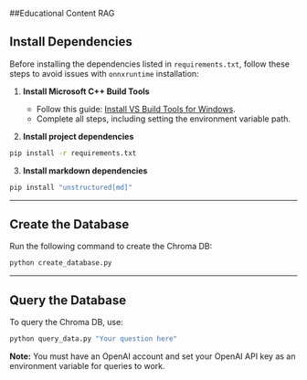 ##Educational Content RAG

## Install Dependencies

Before installing the dependencies listed in `requirements.txt`, follow these steps to avoid issues with `onnxruntime` installation:

1. **Install Microsoft C++ Build Tools**

   * Follow this guide: [Install VS Build Tools for Windows](https://github.com/bycloudai/InstallVSBuildToolsWindows?tab=readme-ov-file).
   * Complete all steps, including setting the environment variable path.

2. **Install project dependencies**

```bash
pip install -r requirements.txt
```

3. **Install markdown dependencies**

```bash
pip install "unstructured[md]"
```

---

## Create the Database

Run the following command to create the Chroma DB:

```bash
python create_database.py
```

---

## Query the Database

To query the Chroma DB, use:

```bash
python query_data.py "Your question here"
```

**Note:** You must have an OpenAI account and set your OpenAI API key as an environment variable for queries to work.
